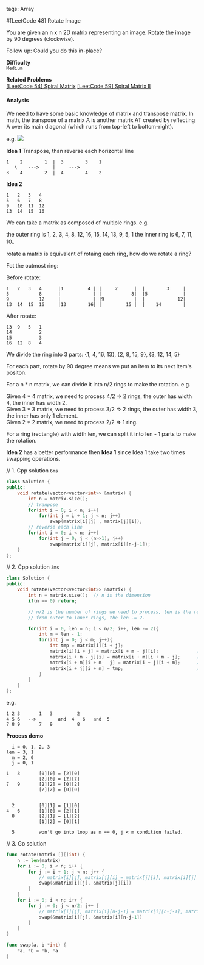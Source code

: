 tags: Array

#[LeetCode 48] Rotate Image

You are given an n x n 2D matrix representing an image.
Rotate the image by 90 degrees (clockwise).

Follow up:
Could you do this in-place?

**Difficulty**  
`Medium`

**Related Problems**  
[[LeetCode 54] Spiral Matrix]()
[[LeetCode 59] Spiral Matrix II]()


#### Analysis
We need to have some basic knowledge of matrix and transpose matrix.
In math, the transpose of a matrix A is another matrix AT created by reflecting A over its main diagonal (which runs from top-left to bottom-right).  

e.g.
![](http://o8chcdh8l.bkt.clouddn.com/markdown/img/1476778188804.png)

**Idea 1**
Transpose, than reverse each horizontal line

    1    2        1  |  3        3    1
       \    --->     |     --->
    3    4        2  |  4        4    2


**Idea 2**

    1   2   3   4
    5   6   7   8
    9   10  11  12
    13  14  15  16

We can take a matrix as composed of multiple rings.
e.g.

the outer ring is 1, 2, 3, 4, 8, 12, 16, 15, 14, 13, 9, 5, 1
the inner ring is 6, 7, 11, 10。

rotate a matrix is equivalent of rotaing each ring, how do we rotate a ring?

Fot the outmost ring:  

Before rotate:

    1   2   3   4      |1         4 | |     2      |  |        3     |
    5           8      |            | |           8|  |5             |
    9           12     |            | |9           |  |            12|
    13  14  15  16     |13        16| |         15 |  |    14        |

After rotate:

    13  9   5   1
    14          2
    15          3
    16  12  8   4

We divide the ring into 3 parts:
{1, 4, 16, 13}, {2, 8, 15, 9}, {3, 12, 14, 5}

For each part, rotate by 90 degree means we put an item to its next item's positon.

For a n * n matrix, we can divide it into n/2 rings to make the rotation.
e.g. 

Given 4 * 4 matrix, we need to process 4/2 => 2 rings, the outer has width 4, the inner has width 2.  
Given 3 * 3 matrix, we need to process 3/2 => 2 rings, the outer has width 3, the inner has only 1 element.  
Given 2 * 2 matrix, we need to process 2/2 => 1 ring.   

For a ring (rectangle) with width len, we can split it into len - 1 parts to make the rotation.

**Idea 2** has a better performance then **Idea 1** since Idea 1 take two times swapping operations.

// 1. Cpp solution `6ms`

```cpp
class Solution {
public:
    void rotate(vector<vector<int>> &matrix) {
        int n = matrix.size();
        // tranpose
        for(int i = 0; i < n; i++)
            for(int j = i + 1; j < n; j++)
                swap(matrix[i][j] , matrix[j][i]);
        // reverse each line
        for(int i = 0; i < n; i++)
            for(int j = 0; j < (n>>1); j++)
                swap(matrix[i][j], matrix[i][n-j-1]);
    }
};
```

// 2. Cpp solution `3ms`

```cpp
class Solution {
public:
    void rotate(vector<vector<int>> &matrix) {
        int n = matrix.size();  // n is the dimension
        if(n == 0) return;

        // n/2 is the number of rings we need to process, len is the rectange length of the i-th ring.
        // from outer to inner rings, the len -= 2.

        for(int i = 0, len = n; i < n/2; i++, len -= 2){ 
            int m = len - 1; 
            for(int j = 0; j < m; j++){
                int tmp = matrix[i][i + j];
                matrix[i][i + j] = matrix[i + m - j][i];              // [0][0] = [2][0]
                matrix[i + m - j][i] = matrix[i + m][i + m - j];      // [2][0] = [2][2]
                matrix[i + m][i + m-  j] = matrix[i + j][i + m];      // [2][2] = [0][2]
                matrix[i + j][i + m] = tmp;                           // [2][2] = [0][0]
            }
        }
    }
};
```
e.g. 

    1 2 3       1   3         2
    4 5 6   -->        and  4   6   and  5
    7 8 9       7   9         8

**Process demo**

      i = 0, 1, 2, 3
    len = 3, 1
      m = 2, 0
      j = 0, 1
    
    1   3       [0][0] = [2][0]
                [2][0] = [2][2]
    7   9       [2][2] = [0][2]
                [2][2] = [0][0]

    
      2         [0][1] = [1][0]
    4   6       [1][0] = [2][1]
      8         [2][1] = [1][2]
                [1][2] = [0][1]

      5         won't go into loop as m == 0, j < m condition failed.


// 3. Go solution
```go
func rotate(matrix [][]int) {
    n := len(matrix)
    for i := 0; i < n; i++ {
        for j := i + 1; j < n; j++ {
            // matrix[i][j], matrix[j][i] = matrix[j][i], matrix[i][j]
            swap(&matrix[i][j], &matrix[j][i])
        }
    }
    for i := 0; i < n; i++ {
        for j := 0; j < n/2; j++ {
            // matrix[i][j], matrix[i][n-j-1] = matrix[i][n-j-1], matrix[i][j]
            swap(&matrix[i][j], &matrix[i][n-j-1])
        }
    }
}

func swap(a, b *int) {
    *a, *b = *b, *a
}
```